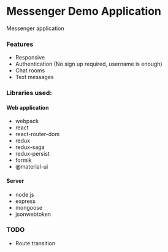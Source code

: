 # Messenger Demo Application

Messenger application

### Features
- Responsive
- Authentication (No sign up required, username is enough)
- Chat rooms
- Text messages

### Libraries used:

#### Web application
- webpack
- react
- react-router-dom
- redux
- redux-saga
- redux-persist
- formik
- @material-ui

#### Server
- node.js
- express
- mongoose
- jsonwebtoken

### TODO
- Route transition